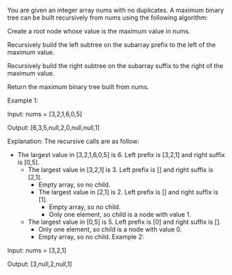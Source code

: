 You are given an integer array nums with no duplicates. A maximum binary tree can be built recursively from nums using the following algorithm:

Create a root node whose value is the maximum value in nums.

Recursively build the left subtree on the subarray prefix to the left of the maximum value.

Recursively build the right subtree on the subarray suffix to the right of the maximum value.

Return the maximum binary tree built from nums.



Example 1:


Input: nums = [3,2,1,6,0,5]

Output: [6,3,5,null,2,0,null,null,1]

Explanation: The recursive calls are as follow:
- The largest value in [3,2,1,6,0,5] is 6. Left prefix is [3,2,1] and right suffix is [0,5].
    - The largest value in [3,2,1] is 3. Left prefix is [] and right suffix is [2,1].
        - Empty array, so no child.
        - The largest value in [2,1] is 2. Left prefix is [] and right suffix is [1].
            - Empty array, so no child.
            - Only one element, so child is a node with value 1.
    - The largest value in [0,5] is 5. Left prefix is [0] and right suffix is [].
        - Only one element, so child is a node with value 0.
        - Empty array, so no child.
          Example 2:


Input: nums = [3,2,1]

Output: [3,null,2,null,1]